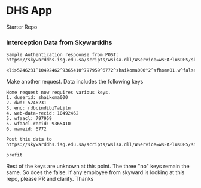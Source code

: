 # DHS App

Starter Repo

### Interception Data from Skywarddhs

```
Sample Authentication respoonse from POST:
https://skywarddhs.isg.edu.sa/scripts/wsisa.dll/WService=wsEAPlusDHS/skyporthttp.w

<li>5246231^10492462^9365410^797959^6772^shaikoma000^2^sfhome01.w^false^no^no^no^^rdbcindibiTaLjln^</li>
```

Make another request. Data includes the following keys

```
Home request now requires various keys. 
1. duserid: shaikoma000
2. dwd: 5246231
3. enc: rdbcindibiTaLjln
4. web-data-recid: 10492462
5. wfaacl: 797959
5. wfaacl-recid: 9365410
6. nameid: 6772

Post this data to https://skywarddhs.isg.edu.sa/scripts/wsisa.dll/WService=wsEAPlusDHS/sfhome01.w

profit

```

Rest of the keys are unknown at this point. The three "no" keys remain the same. So does the false. 
If any employee from skyward is looking at this repo, please PR and clarify. Thanks
